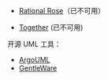 + [Rational Rose](http://www.ibm.com/software/awdtools/developer/Rose)（已不可用）

+ [Together](http://borland.com/us/products/together) (已不可用)

开源 UML 工具：

+ [ArgoUML](https://argouml-tigris-org.github.io/)
+ [GentleWare](http://gentleware.com)

